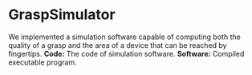 # GraspSimulator
We implemented a simulation software capable of computing both the quality of a grasp and the area of a device that can be reached by fingertips.
**Code:** The code of simulation software.
**Software:** Compiled executable program.
